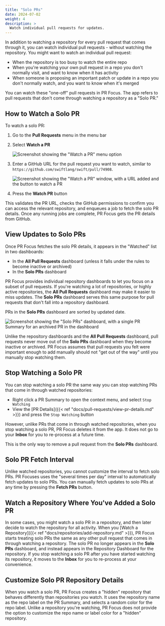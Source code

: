 ```yaml
---
title: "Solo PRs"
date: 2024-07-02
weight: 4
description: >
  Watch individual pull requests for updates.
---
```


In addition to watching a repository for every pull request that comes through it, you can watch individual pull requests - without watching the repository. You might want to watch an individual pull request:

- When the repository is too busy to watch the entire repo
- When you're watching your own pull request in a repo you don't normally visit, and want to know when it has activity
- When someone is proposing an important patch or update in a repo you don't normally watch, and you want to know when it's merged

You can watch these "one-off" pull requests in PR Focus. The app refers to pull requests that don't come through watching a repository as a "Solo PR."

## How to Watch a Solo PR

To watch a solo PR:

1. Go to the **Pull Requests** menu in the menu bar
2. Select **Watch a PR**

   ![Screenshot showing the "Watch a PR" menu option](/images/add-a-pr.png)

3. Enter a GitHub URL for the pull request you want to watch, similar to `https://github.com/swiftlang/swift/pull/74908`.

   ![Screenshot showing the "Watch a PR" window, with a URL added and the button to watch a PR](/images/add-pr-window.png)

4. Press the **Watch PR** button

This validates the PR URL, checks the GitHub permissions to confirm you can access the relevant repository, and enqueues a job to fetch the solo PR details. Once any running jobs are complete, PR Focus gets the PR details from GitHub.

## View Updates to Solo PRs

Once PR Focus fetches the solo PR details, it appears in the "Watched" list in two dashboards:

- In the **All Pull Requests** dashboard (unless it falls under the rules to become inactive or archived)
- In the **Solo PRs** dashboard

PR Focus provides individual repository dashboards to let you focus on a subset of pull requests. If you're watching a lot of repositories, or highly active repositories, the **All Pull Requests** dashboard may make it easier to miss updates. The **Solo PRs** dashboard serves this same purpose for pull requests that don't fall into a repository dashboard.

PRs in the **Solo PRs** dashboard are sorted by updated date.

![Screenshot showing the "Solo PRs" dashboard, with a single PR Summary for an archived PR in the dashboard](/images/solo-prs.png)

Unlike the repository dashboards and the **All Pull Requests** dashboard, pull requests never move out of the **Solo PRs** dashboard when they become inactive or archived. PR Focus assumes that pull requests you felt were important enough to add manually should not "get out of the way" until you manually stop watching them.

## Stop Watching a Solo PR

You can stop watching a solo PR the same way you can stop watching PRs that come in through watched repositories:

- Right click a PR Summary to open the context menu, and select `Stop Watching`
- View the [PR Details]({{< ref "docs/pull-requests/view-pr-details.md" >}}) and press the `Stop Watching` button

However, unlike PRs that come in through watched repositories, when you stop watching a solo PR, PR Focus deletes it from the app. It does not go to your **Inbox** for you to re-process at a future time.

This is the only way to remove a pull request from the **Solo PRs** dashboard.

## Solo PR Fetch Interval

Unlike watched repositories, you cannot customize the interval to fetch solo PRs. PR Focuses uses the "several times per day" interval to automatically fetch updates to solo PRs. You can manually fetch updates to solo PRs at any time by pressing the **Fetch PRs** button.

## Watch a Repository Where You've Added a Solo PR

In some cases, you might watch a solo PR in a repository, and then later decide to watch the repository for all activity. When you [Watch a Repository]({{< ref "docs/repositories/add-repository.md" >}}), PR Focus starts treating solo PRs the same as any other pull request that comes in through watching a repository. The solo PR no longer appears in the **Solo PRs** dashboard, and instead appears in the Repository Dashboard for the repository. If you stop watching a solo PR after you have started watching its repository, it moves to the **Inbox** for you to re-process at your convenience.

## Customize Solo PR Repository Details

When you watch a solo PR, PR Focus creates a "hidden" repository that behaves differently than repositories you watch. It uses the repository name as the repo label on the PR Summary, and selects a random color for the repo label. Unlike a repository you're watching, PR Focus does not provide the option to customize the repo name or label color for a "hidden" repository.
